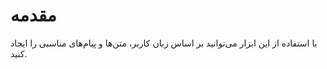 # مقدمه

با استفاده از این ابزار می‌توانید بر اساس زبان کاربر، متن‌ها و پیام‌های مناسبی را ایجاد کنید.

